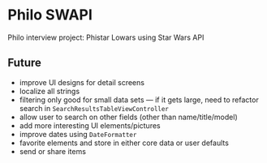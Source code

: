 # Philo SWAPI
Philo interview project: Phistar Lowars using Star Wars API

## Future
- improve UI designs for detail screens
- localize all strings
- filtering only good for small data sets — if it gets large, need to refactor search in `SearchResultsTableViewController`
- allow user to search on other fields (other than name/title/model)
- add more interesting UI elements/pictures
- improve dates using `DateFormatter`
- favorite elements and store in either core data or user defaults
- send or share items 
